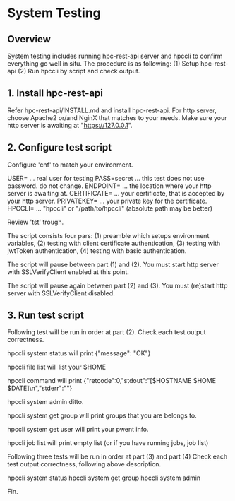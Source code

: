 # System Testing

## Overview

System testing includes running hpc-rest-api server and hpccli to confirm
everything go well in situ.  The procedure is as following:
(1) Setup hpc-rest-api
(2) Run hpccli by script and check output.

## 1. Install hpc-rest-api

Refer hpc-rest-api/INSTALL.md and install hpc-rest-api.
For http server, choose Apache2 or/and NginX that matches to your needs.
Make sure your http server is awaiting at "https://127.0.0.1".

## 2. Configure test script

Configure 'cnf' to match your environment.

USER=         ... real user for testing
PASS=secret   ... this test does not use password. do not change.
ENDPOINT=     ... the location where your http server is awaiting at.
CERTIFICATE=  ... your certificate, that is accepted by your http server.
PRIVATEKEY=   ... your private key for the certificate.
HPCCLI=       ... "hpccli" or "/path/to/hpccli" (absolute path may be better)

Review 'tst' trough. 

The script consists four pars: (1) preamble which setups
environment variables, (2) testing with client certificate authentication,
(3) testing with jwtToken authentication, (4) testing with basic authentication.

The script will pause between part (1) and (2). You must start http server
with SSLVerifyClient enabled at this point.

The script will pause again between part (2) and (3). You must (re)start http 
server with SSLVerifyClient disabled.


## 3. Run test script

Following test will be run in order at part (2). 
Check each test output correctness.

hpccli system status
	will print {"message": "OK"}

hpccli file list
	will list your $HOME

hpccli command
	will print {"retcode":0,"stdout":"[$HOSTNAME $HOME $DATE]\n","stderr":""}

hpccli system admin
	ditto.

hpccli system get group
	will print groups that you are belongs to.

hpccli system get user
	will print your pwent info.

hpccli job list
	will print empty list (or if you have running jobs, job list)


Following three tests will be run in order at part (3) and part (4)
Check each test output correctness, following above description.

hpccli system status
hpccli system get group
hpccli system admin

Fin.
